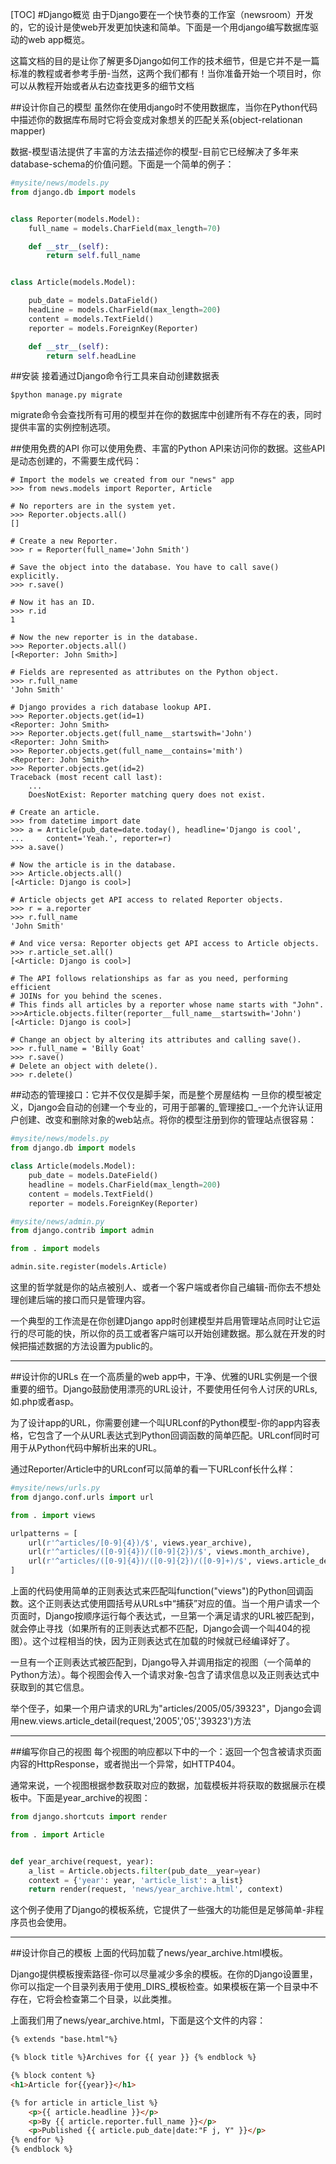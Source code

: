 [TOC] 
#Django概览
由于Django要在一个快节奏的工作室（newsroom）开发的，它的设计是使web开发更加快速和简单。下面是一个用django编写数据库驱动的web app概览。

这篇文档的目的是让你了解更多Django如何工作的技术细节，但是它并不是一篇标准的教程或者参考手册-当然，这两个我们都有！当你准备开始一个项目时，你可以从教程开始或者从右边查找更多的细节文档

##设计你自己的模型
虽然你在使用django时不使用数据库，当你在Python代码中描述你的数据库布局时它将会变成对象想关的匹配关系(object-relationan mapper)

数据-模型语法提供了丰富的方法去描述你的模型-目前它已经解决了多年来database-schema的价值问题。下面是一个简单的例子：

```python
#mysite/news/models.py
from django.db import models


class Reporter(models.Model):
    full_name = models.CharField(max_length=70)

    def __str__(self):
        return self.full_name


class Article(models.Model):

    pub_date = models.DataField()
    headLine = models.CharField(max_length=200)
    content = models.TextField()
    reporter = models.ForeignKey(Reporter)

    def __str__(self):
        return self.headLine
```

##安装
接着通过Django命令行工具来自动创建数据表

```shell
$python manage.py migrate
```
migrate命令会查找所有可用的模型并在你的数据库中创建所有不存在的表，同时提供丰富的实例控制选项。

##使用免费的API
你可以使用免费、丰富的Python API来访问你的数据。这些API是动态创建的，不需要生成代码：

```
# Import the models we created from our "news" app
>>> from news.models import Reporter, Article

# No reporters are in the system yet.
>>> Reporter.objects.all()
[]

# Create a new Reporter.
>>> r = Reporter(full_name='John Smith')

# Save the object into the database. You have to call save() explicitly.
>>> r.save()

# Now it has an ID.
>>> r.id
1

# Now the new reporter is in the database.
>>> Reporter.objects.all()
[<Reporter: John Smith>]

# Fields are represented as attributes on the Python object.
>>> r.full_name
'John Smith'

# Django provides a rich database lookup API.
>>> Reporter.objects.get(id=1)
<Reporter: John Smith>
>>> Reporter.objects.get(full_name__startswith='John')
<Reporter: John Smith>
>>> Reporter.objects.get(full_name__contains='mith')
<Reporter: John Smith>
>>> Reporter.objects.get(id=2)
Traceback (most recent call last):
    ...
    DoesNotExist: Reporter matching query does not exist.

# Create an article.
>>> from datetime import date
>>> a = Article(pub_date=date.today(), headline='Django is cool',
...     content='Yeah.', reporter=r)
>>> a.save()

# Now the article is in the database.
>>> Article.objects.all()
[<Article: Django is cool>]

# Article objects get API access to related Reporter objects.
>>> r = a.reporter
>>> r.full_name
'John Smith'

# And vice versa: Reporter objects get API access to Article objects.
>>> r.article_set.all()
[<Article: Django is cool>]

# The API follows relationships as far as you need, performing efficient
# JOINs for you behind the scenes.
# This finds all articles by a reporter whose name starts with "John".
>>>Article.objects.filter(reporter__full_name__startswith='John')
[<Article: Django is cool>]

# Change an object by altering its attributes and calling save().
>>> r.full_name = 'Billy Goat'
>>> r.save()
# Delete an object with delete().
>>> r.delete()
```
##动态的管理接口：它并不仅仅是脚手架，而是整个房屋结构
一旦你的模型被定义，Django会自动的创建一个专业的，可用于部署的_管理接口_-一个允许认证用户创建、改变和删除对象的web站点。将你的模型注册到你的管理站点很容易：

```python
#mysite/news/models.py
from django.db import models

class Article(models.Model):
    pub_date = models.DateField()
    headline = models.CharField(max_length=200)
    content = models.TextField()
    reporter = models.ForeignKey(Reporter)
```
```python
#mysite/news/admin.py
from django.contrib import admin

from . import models

admin.site.register(models.Article)

```
这里的哲学就是你的站点被别人、或者一个客户端或者你自己编辑-而你去不想处理创建后端的接口而只是管理内容。

一个典型的工作流是在你创建Django app时创建模型并启用管理站点同时让它运行的尽可能的快，所以你的员工或者客户端可以开始创建数据。那么就在开发的时候把描述数据的方法设置为public的。

---
##设计你的URLs
在一个高质量的web app中，干净、优雅的URL实例是一个很重要的细节。Django鼓励使用漂亮的URL设计，不要使用任何令人讨厌的URLs,如.php或者asp。

为了设计app的URL，你需要创建一个叫URLconf的Python模型-你的app内容表格，它包含了一个从URL表达式到Python回调函数的简单匹配。URLconf同时可用于从Python代码中解析出来的URL。

通过Reporter/Article中的URLconf可以简单的看一下URLconf长什么样：

```python
#mysite/news/urls.py
from django.conf.urls import url

from . import views

urlpatterns = [
    url(r'^articles/[0-9]{4})/$', views.year_archive),
    url(r'^articles/([0-9]{4})/([0-9]{2})/$', views.month_archive),
    url(r'^articles/([0-9]{4})/([0-9]{2})/([0-9]+)/$', views.article_detail),
]
```
上面的代码使用简单的正则表达式来匹配叫function("views")的Python回调函数。这个正则表达式使用圆括号从URLs中“捕获”对应的值。当一个用户请求一个页面时，Django按顺序运行每个表达式，一旦第一个满足请求的URL被匹配到，就会停止寻找（如果所有的正则表达式都不匹配，Django会调一个叫404的视图）。这个过程相当的快，因为正则表达式在加载的时候就已经编译好了。

一旦有一个正则表达式被匹配到，Django导入并调用指定的视图（一个简单的Python方法）。每个视图会传入一个请求对象-包含了请求信息以及正则表达式中获取到的其它信息。

举个侄子，如果一个用户请求的URL为"articles/2005/05/39323"，Django会调用new.views.article_detail(request,'2005','05','39323')方法

---
##编写你自己的视图
每个视图的响应都以下中的一个：返回一个包含被请求页面内容的HttpResponse，或者抛出一个异常，如HTTP404。

通常来说，一个视图根据参数获取对应的数据，加载模板并将获取的数据展示在模板中。下面是year_archive的视图：

```python
from django.shortcuts import render

from . import Article


def year_archive(request, year):
    a_list = Article.objects.filter(pub_date__year=year)
    context = {'year': year, 'article_list': a_list}
    return render(request, 'news/year_archive.html', context)

```
这个例子使用了Django的模板系统，它提供了一些强大的功能但是足够简单-非程序员也会使用。

---
##设计你自己的模板
上面的代码加载了news/year_archive.html模板。

Django提供模板搜索路径-你可以尽量减少多余的模板。在你的Django设置里，你可以指定一个目录列表用于使用_DIRS_模板检查。如果模板在第一个目录中不存在，它将会检查第二个目录，以此类推。

上面我们用了news/year_archive.html，下面是这个文件的内容：

```html
{% extends "base.html"%}

{% block title %}Archives for {{ year }} {% endblock %}

{% block content %}
<h1>Article for{{year}}</h1>

{% for article in article_list %}
    <p>{{ article.headline }}</p>
    <p>By {{ article.reporter.full_name }}</p>
    <p>Published {{ article.pub_date|date:"F j, Y" }}</p>
{% endfor %}
{% endblock %}

```


